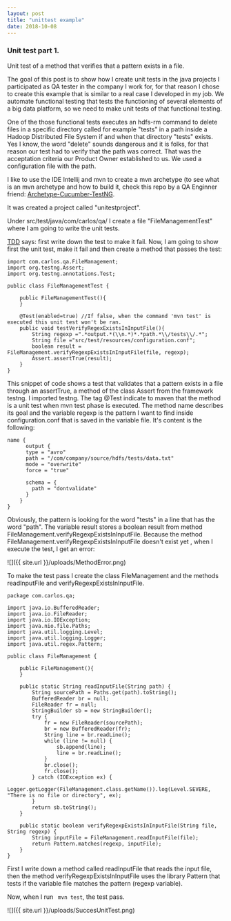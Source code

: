 ```yaml
---
layout: post
title: "unittest example"
date: 2018-10-08
---
```


### Unit test part 1.
Unit test of a method that verifies that a pattern exists in a file.


The goal of this post is to show how I create unit tests in the java projects I participated as QA tester in the company I work for, for that reason I chose to create this example that is similar to a real case I developed in my job. 
We automate functional testing that tests the functioning of several elements of a big data platform, so we need to make unit tests of that functional testing.

One of the those functional tests executes an hdfs-rm command to delete files in a specific directory called for example "tests" in a path inside a Hadoop Distributed File System if and when that directory "tests" exists. Yes I know, the word "delete" sounds dangerous and it is folks, for that reason our test had to verify that the path was correct. That was the acceptation criteria our Product Owner established to us.
We used a configuration file with the path. 

I like to use the IDE Intellij and mvn to create a mvn archetype (to see what is an mvn archetype and how to build it, check this repo by a QA Enginner friend: [Archetype-Cucumber-TestNG](https://github.com/isortegah/archetype-cucumber-testng).

It was created a project called  "unitestproject".

Under src/test/java/com/carlos/qa/ I create a file "FileManagementTest" where I am going to write the unit tests.

[TDD](https://www.paradigmadigital.com/dev/tdd-como-metodologia-de-diseno-de-software/) says: first write down the test to make it fail. Now, I am going to show first the unit test, make it fail and then create a method that passes the test:

```
import com.carlos.qa.FileManagement;
import org.testng.Assert;
import org.testng.annotations.Test;

public class FileManagementTest {

    public FileManagementTest(){
    }

    @Test(enabled=true) //If false, when the command 'mvn test' is executed this unit test won't be ran.
    public void testVerifyRegexExistsInInputFile(){
        String regexp =".*output.*(\\n.*)*.*path.*\\/tests\\/.*";
        String file ="src/test/resources/configuration.conf";
        boolean result = FileManagement.verifyRegexpExistsInInputFile(file, regexp);
        Assert.assertTrue(result);
    }
}
```
This snippet of code shows a test that validates that a pattern exists in a file through an assertTrue, a method of the class Assert from the framework testng. I imported testng. The tag @Test indicate to maven that the method is a unit test when mvn test phase is executed. The method name describes its goal and the variable regexp is the pattern I want to find inside configuration.conf that is saved in the variable file. It's content is the following:

```
name {
      output {
      type = "avro"
      path = "/com/company/source/hdfs/tests/data.txt"
      mode = "overwrite"
      force = "true"

      schema = {
        path = "dontvalidate"
      }
    }
}

```
Obviously, the pattern is looking for the word "tests" in a line that has the word "path". The variable result stores a boolean result from method FileManagement.verifyRegexpExistsInInputFile. Because the method FileManagement.verifyRegexpExistsInInputFile doesn't exist yet , when I execute the test, I get an error: 

  ![]({{ site.url }}/uploads/MethodError.png)

To make the test pass I create the class FileManagement and the methods readInputFile and verifyRegexpExistsInInputFile.

```
package com.carlos.qa;

import java.io.BufferedReader;
import java.io.FileReader;
import java.io.IOException;
import java.nio.file.Paths;
import java.util.logging.Level;
import java.util.logging.Logger;
import java.util.regex.Pattern;

public class FileManagement {

    public FileManagement(){
    }

    public static String readInputFile(String path) {
        String sourcePath = Paths.get(path).toString();
        BufferedReader br = null;
        FileReader fr = null;
        StringBuilder sb = new StringBuilder();
        try {
            fr = new FileReader(sourcePath);
            br = new BufferedReader(fr);
            String line = br.readLine();
            while (line != null) {
                sb.append(line);
                line = br.readLine();
            }
            br.close();
            fr.close();
        } catch (IOException ex) {
            Logger.getLogger(FileManagement.class.getName()).log(Level.SEVERE, "There is no file or directory", ex);
        }
        return sb.toString();
    }

    public static boolean verifyRegexpExistsInInputFile(String file, String regexp) {
        String inputFile = FileManagement.readInputFile(file);
        return Pattern.matches(regexp, inputFile);
    }
}

```

First I write down a method called readInputFile that reads the input file, then the method verifyRegexpExistsInInputFile uses the library Pattern that tests if the variable file matches the pattern (regexp variable).

Now, when I run 
``` mvn test```,
the test pass.

![]({{ site.url }}/uploads/SuccesUnitTest.png)